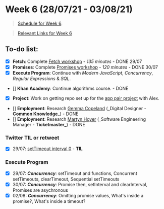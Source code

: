 # Week 6 (28/07/21 - 03/08/21)

> [Schedule for Week 6](https://learn.foundersandcoders.com/course/syllabus/pre-app-7/schedule/).

> [Relevant Links for Week 6](https://mjow1999.github.io/FAC-Links/)

## To-do list:

- [x] **Fetch**: Complete [Fetch workshop](https://learn.foundersandcoders.com/workshops/learn-fetch/) - _135 minutes_ - DONE 29/07
- [x] **Promises**: Complete [Promises workshop](https://learn.foundersandcoders.com/workshops/promise-practice/) - _120 minutes_ - DONE 30/07
- [x] **Execute Program**: Continue with _Modern JavaScript_, _Concurrency_, _Regular Expressions_ & _SQL_.
- [] **Khan Academy**: Continue algorithms course. - DONE
- [x] **Project**: Work on getting repo set up for the [app pair project](https://github.com/fac22/michaelAlexAPI) with Alex.
- [] **Employment**: Research [Gemma Copeland](https://gemmacope.land/) (\_Digital Designer - **Common Knowledge\_**) - DONE
- [] **Employment**: Research [Martyn Hoyer](https://www.linkedin.com/in/martynhoyer/?originalSubdomain=uk) (\_Software Engineering Manager - **Ticketmaster\_**) - DONE

### Twitter TIL or retweet

- [x] 29/07: [setTimeout interval 0](https://twitter.com/michWills99/status/1420730551225442312?s=20) - **TIL**

### Execute Program

- [x] 29/07: **_Concurrency_**: setTimeout and functions, Concurrent setTimeouts, clearTimeout, Sequential setTimeouts
- [x] 30/07: **_Concurrency_**: Promise then, setInterval and clearInterval, Promises are asychronous
- [x] 02/08: **_Concurrency_**: Omitting promise values, What's inside a promise?, What's inside a timeout?
